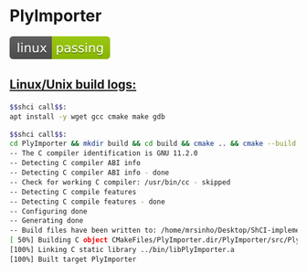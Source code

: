 # PlyImporter
![linux_badge](linux-status.svg)
## [Linux/Unix build logs:](https://github.com/MrSinho/ShCI)
  
```bash
$$shci call$$:
apt install -y wget gcc cmake make gdb
```

```bash
$$shci call$$:
cd PlyImporter && mkdir build && cd build && cmake .. && cmake --build .
-- The C compiler identification is GNU 11.2.0
-- Detecting C compiler ABI info
-- Detecting C compiler ABI info - done
-- Check for working C compiler: /usr/bin/cc - skipped
-- Detecting C compile features
-- Detecting C compile features - done
-- Configuring done
-- Generating done
-- Build files have been written to: /home/mrsinho/Desktop/ShCI-implementation/bin/PlyImporter/build
[ 50%] Building C object CMakeFiles/PlyImporter.dir/PlyImporter/src/PlyImporter.c.o
[100%] Linking C static library ../bin/libPlyImporter.a
[100%] Built target PlyImporter
